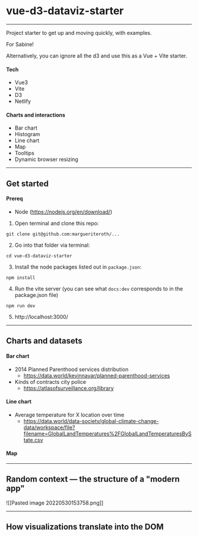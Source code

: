 # vue-d3-dataviz-starter
---
Project starter to get up and moving quickly, with examples.

For Sabine!

Alternatively, you can ignore all the d3 and use this as a Vue + Vite starter.

#### Tech
- Vue3
- Vite
- D3
- Netlify

#### Charts and interactions
- Bar chart
- Histogram
- Line chart
- Map
- Tooltips
- Dynamic browser resizing

---

## Get started

#### Prereq
* Node (https://nodejs.org/en/download/)

1. Open terminal and clone this repo:
```
git clone git@github.com:margueriteroth/...
```

2. Go into that folder via terminal:
```
cd vue-d3-dataviz-starter
```

3. Install the node packages listed out in `package.json`:
```
npm install
```

4. Run the vite server (you can see what `docs:dev` corresponds to in the package.json file)
```
npm run dev
```

5. http://localhost:3000/


---

## Charts and datasets

#### Bar chart
* 2014 Planned Parenthood services distribution
	* https://data.world/kevinnayar/planned-parenthood-services
* Kinds of contracts city police
	* https://atlasofsurveillance.org/library



#### Line chart
- Average temperature for X location over time
	- https://data.world/data-society/global-climate-change-data/workspace/file?filename=GlobalLandTemperatures%2FGlobalLandTemperaturesByState.csv




#### Map


---
## Random context — the structure of a "modern app"

![[Pasted image 20220530153758.png]]



---
## How visualizations translate into the DOM

